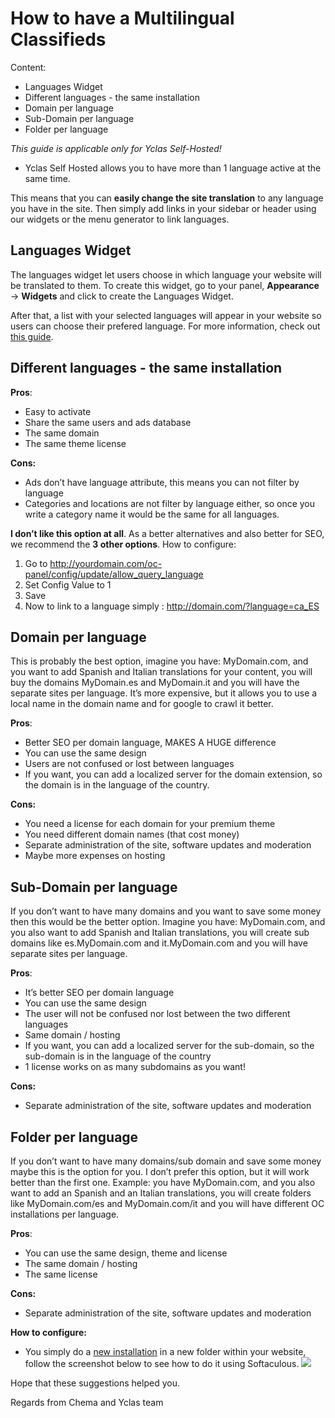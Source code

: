 # How to have a Multilingual Classifieds
Content:
-   Languages Widget
-   Different languages - the same installation
-   Domain per language
-   Sub-Domain per language
-   Folder per language

*This guide is applicable only for Yclas Self-Hosted!*

- Yclas Self Hosted allows you to have more than 1 language active at the same time.

This means that you can  **easily change the site translation**  to any language you have in the site. Then simply add links in your sidebar or header using our widgets or the menu generator to link languages.

## Languages Widget

The languages widget let users choose in which language your website will be translated to them. To create this widget, go to your panel,  **Appearance**  ->  **Widgets**  and click to create the Languages Widget.

After that, a list with your selected languages will appear in your website so users can choose their prefered language. For more information, check out  [this guide](Widget-language-widget.md).

## Different languages - the same installation


**Pros**:

-   Easy to activate
-   Share the same users and ads database
-   The same domain
-   The same theme license

**Cons:**

-   Ads don’t have language attribute, this means you can not filter by language
-   Categories and locations are not filter by language either, so once you write a category name it would be the same for all languages.

**I don’t like this option at all**. As a better alternatives and also better for SEO, we recommend the  **3 other options**.
How to configure:

1.  Go to http://yourdomain.com/oc-panel/config/update/allow_query_language
2.  Set Config Value to 1
3.  Save
4.  Now to link to a language simply : http://domain.com/?language=ca_ES

  

## Domain per language

This is probably the best option, imagine you have: MyDomain.com, and you want to add Spanish and Italian translations for your content, you will buy the domains MyDomain.es and MyDomain.it and you will have the separate sites per language. It’s more expensive, but it allows you to use a local name in the domain name and for google to crawl it better.

**Pros**:

-   Better SEO per domain language, MAKES A HUGE difference
-   You can use the same design
-   Users are not confused or lost between languages
-   If you want, you can add a localized server for the domain extension, so the domain is in the language of the country.

**Cons:**

-   You need a license for each domain for your premium theme
-   You need different domain names (that cost money)
-   Separate administration of the site, software updates and moderation
-   Maybe more expenses on hosting

  

## Sub-Domain per language

If you don’t want to have many domains and you want to save some money then this would be the better option. Imagine you have: MyDomain.com, and you also want to add Spanish and Italian translations, you will create sub domains like es.MyDomain.com and it.MyDomain.com and you will have separate sites per language.

**Pros**:

-   It’s better SEO per domain language
-   You can use the same design
-   The user will not be confused nor lost between the two different languages
-   Same domain / hosting
-   If you want, you can add a localized server for the sub-domain, so the sub-domain is in the language of the country
-   1 license works on as many subdomains as you want!

**Cons:**

-   Separate administration of the site, software updates and moderation

  

## Folder per language

If you don’t want to have many domains/sub domain and save some money maybe this is the option for you. I don’t prefer this option, but it will work better than the first one. Example: you have MyDomain.com, and you also want to add an Spanish and an Italian translations, you will create folders like MyDomain.com/es and MyDomain.com/it and you will have different OC installations per language.

**Pros**:

-   You can use the same design, theme and license
-   The same domain / hosting
-   The same license

**Cons:**

-   Separate administration of the site, software updates and moderation

**How to configure:**

-   You simply do a  [new installation](Yclas-self-hosted-installation-insatallation.md) in a new folder within your website, follow the screenshot below to see how to do it using Softaculous.
![](https://raw.githubusercontent.com/yclas/guides/master/images/multilingual.png)
  
Hope that these suggestions helped you. 

Regards from Chema and Yclas team
